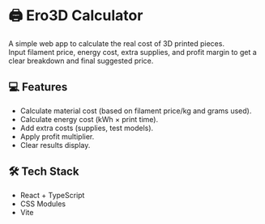 # 🖨️ Ero3D Calculator

A simple web app to calculate the real cost of 3D printed pieces.  
Input filament price, energy cost, extra supplies, and profit margin to get a clear breakdown and final suggested price.

## 💻 Features
- Calculate material cost (based on filament price/kg and grams used).
- Calculate energy cost (kWh × print time).
- Add extra costs (supplies, test models).
- Apply profit multiplier.
- Clear results display.

## 🛠️ Tech Stack
- React + TypeScript
- CSS Modules
- Vite
